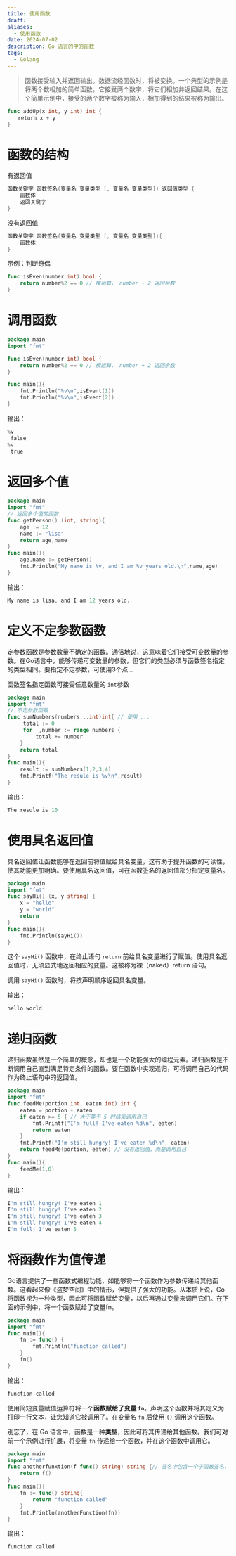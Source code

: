 ```yaml
---
title: 使用函数
draft: 
aliases:
  - 使用函数
date: 2024-07-02
description: Go 语言的中的函数
tags:
  - Golang
---
```

> 函数接受输入并返回输出。数据流经函数时，将被变换。一个典型的示例是将两个数相加的简单函数，它接受两个数字，将它们相加并返回结果。在这个简单示例中，接受的两个数字被称为输入，相加得到的结果被称为输出。
```go
func addUp(x int, y int) int {
　　return x + y
}
```

# 函数的结构
有返回值
```go
函数关键字 函数签名(变量名 变量类型 [, 变量名 变量类型]) 返回值类型 {
	函数体
	返回关键字
}
```
没有返回值
```go
函数关键字 函数签名(变量名 变量类型 [, 变量名 变量类型]){
	函数体
}
```

示例：判断奇偶
```go
func isEven(number int) bool {
	return number%2 == 0 // 模运算， number ÷ 2 返回余数
}
```

# 调用函数
```go
package main
import "fmt"

func isEven(number int) bool {
	return number%2 == 0 // 模运算， number ÷ 2 返回余数
}

func main(){
	fmt.Println("%v\n",isEvent(1))
	fmt.Println("%v\n",isEvent(2))
}
```
输出：
```go
%v
 false
%v
 true
```

# 返回多个值
```go
package main
import "fmt"
// 返回多个值的函数
func getPerson() (int, string){
	age := 12
	name := "lisa"
	return age,name
}
func main(){
	age,name := getPerson()
	fmt.Println("My name is %v, and I am %v years old.\n",name,age)
}
```
输出：
```go
My name is lisa, and I am 12 years old.
```

# 定义不定参数函数
定参数函数是参数数量不确定的函数。通俗地说，这意味着它们接受可变数量的参数。在Go语言中，能够传递可变数量的参数，但它们的类型必须与函数签名指定的类型相同。要指定不定参数，可使用3个点 `…` 

函数签名指定函数可接受任意数量的 `int`参数
```go
package main
import "fmt"
// 不定参数函数
func sumNumbers(numbers...int)int{ // 使用 ...
	 total := 0
	 for _,number := range numbers {
		 total += number
	}
	return total
}
func main(){
	result := sumNumbers(1,2,3,4)
	fmt.Printf("The resule is %v\n",result)
}
```

输出：
```go
The resule is 10
```

# 使用具名返回值
具名返回值让函数能够在返回前将值赋给具名变量，这有助于提升函数的可读性，使其功能更加明确。要使用具名返回值，可在函数签名的返回值部分指定变量名。

```go
package main
import "fmt"
func sayHi() (x, y string) {
	x = "hello"
	y = "world"
	return
}
func main(){
	fmt.Println(sayHi())
}
```
这个 `sayHi()` 函数中，在终止语句 `return` 前给具名变量进行了赋值。使用具名返回值时，无须显式地返回相应的变量。这被称为裸（naked）return 语句。

调用 `sayHi()` 函数时，将按声明顺序返回具名变量。


输出：
```go
hello world
```

# 递归函数
递归函数虽然是一个简单的概念，却也是一个功能强大的编程元素。递归函数是不断调用自己直到满足特定条件的函数。要在函数中实现递归，可将调用自己的代码作为终止语句中的返回值。
```go
package main
import "fmt"
func feedMe(portion int, eaten int) int {
    eaten = portion + eaten
    if eaten >= 5 { // 大于等于 5 时结束调用自己
        fmt.Printf("I'm full! I've eaten %d\n", eaten)
        return eaten
    }
    fmt.Printf("I'm still hungry! I've eaten %d\n", eaten)
    return feedMe(portion, eaten) // 没有返回值，而是调用自己
}
func main(){
	feedMe(1,0)
}
```
输出：
```go
I'm still hungry! I've eaten 1
I'm still hungry! I've eaten 2
I'm still hungry! I've eaten 3
I'm still hungry! I've eaten 4
I'm full! I've eaten 5
```

# 将函数作为值传递
Go语言提供了一些函数式编程功能，如能够将一个函数作为参数传递给其他函数。这看起来像《盗梦空间》中的情形，但提供了强大的功能。从本质上说，Go将函数视为一种类型，因此可将函数赋给变量，以后再通过变量来调用它们。在下面的示例中，将一个函数赋给了变量fn。
```go
package main
import "fmt"
func main(){
	fn := func() {
		fmt.Println("function called")
	}
	fn()
}
```
输出：
```go
function called
```
使用简短变量赋值运算符将一个**函数赋给了变量 `fn`**。声明这个函数并将其定义为打印一行文本，让您知道它被调用了。在变量名 `fn` 后使用 `()` 调用这个函数。

别忘了，在 Go 语言中，函数是一种**类型**，因此可将其传递给其他函数。我们可对前一个示例进行扩展，将变量 `fn` 传递给一个函数，并在这个函数中调用它。
```go
package main
import "fmt"
func anotherfunxtion(f func() string) string {// 签名中包含一个子函数签名，这表明这个参数是一个返回字符串的函数。接受函数依然需要声明其返回类型，它可以是任何类型，但这里也是字符串。
	return f()
}
func main(){
	fn := func() string{
		return "function called"
	}
	fmt.Println(anotherFunction(fn))
}

```
输出：
```go
function called
```